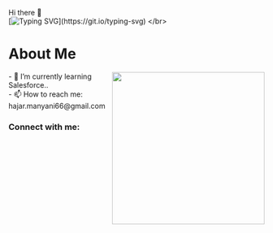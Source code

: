 
Hi there 👋
</br>
[![Typing SVG](https://readme-typing-svg.herokuapp.com/?color=000000&duration=2000&pause=1000&size=35&center=true&vCenter=true&width=1000&lines=Hi,+am+Manyani+Hajar;I'm+a+software+engineering+student;at+Morrocan+School+Of+Engineering+Sciences;Welcome!)](https://git.io/typing-svg)
</br>
<h1>About Me</h1>
<img align='right' src="https://user-images.githubusercontent.com/102985224/211582827-8fd748d6-9181-4c5f-a620-76168b861a4d.gif" width="300">
- 🌱 I’m currently learning Salesforce..
</br>
- 📫 How to reach me: hajar.manyani66@gmail.com
<h3 align="left">Connect with me:</h3>
